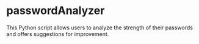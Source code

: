 # passwordAnalyzer
This Python script allows users to analyze the strength of their passwords and offers suggestions for improvement.
